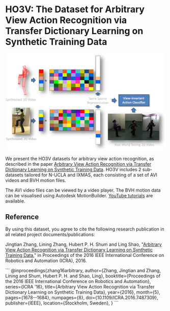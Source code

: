 # HO3V: The Dataset for Arbitrary View Action Recognition via Transfer Dictionary Learning on Synthetic Training Data

![teaser](https://github.com/hubertshum/HO3V/blob/e2d7b608af45505f70d4256eb8fa88f7dcdb2fc0/teaser.png)

<p>We present the HO3V datasets for arbitrary view action recognition, as described in the paper <a href="http://hubertshum.com/pbl_icra2016action.htm">Arbitrary View Action Recognition via Transfer Dictionary Learning on Synthetic Training Data</a>. HO3V includes 2 sub-datasets tailored for N-UCLA and IXMAS, each consisting of a set of AVI videos and BVH motion files.

The AVI video files can be viewed by a video player. The BVH motion data can be visualised using Autodesk MotionBuilder. <a href="https://www.youtube.com/playlist?list=PLtv0q3KQ5a9rKTl3v4qwmTY2VaXemwPu8">YouTube tutorials</a> are available.

<h2>Reference</h2>
<p>By using this dataset, you agree to cite the following research publication in all related project documents/publications:</p>
<p ">Jingtian Zhang, Lining Zhang, Hubert P. H. Shum and Ling Shao, "<a href="http://hubertshum.com/pbl_icra2016action.htm">Arbitrary View Action Recognition via Transfer Dictionary Learning on Synthetic Training Data</a>," in Proceedings of the 2016 IEEE International Conference on Robotics and Automation (ICRA), 2016.</p>
```
@inproceedings{zhang16arbitrary,
 author={Zhang, Jingtian and Zhang, Lining and Shum, Hubert P. H. and Shao, Ling},
 booktitle={Proceedings of the 2016 IEEE International Conference on Robotics and Automation},
 series={ICRA '16},
 title={Arbitrary View Action Recognition via Transfer Dictionary Learning on Synthetic Training Data},
 year={2016},
 month={5},
 pages={1678--1684},
 numpages={8},
 doi={10.1109/ICRA.2016.7487309},
 publisher={IEEE},
 location={Stockholm, Sweden},
}
```
